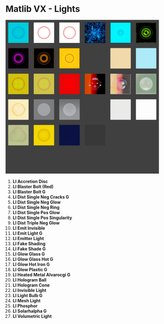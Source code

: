 # Matlib VX - Lights

![Matlib VX Lights](https://github.com/don1138/blender-materials/blob/main/Matlib-VX/JPG/Matlib-VX-Lights.jpg)

1. **LI  Accretion Disc**
1. **LI Blaster Bolt (Red)**
1. **LI Blaster Bolt G**
1. **LI Dist Single Neg Cracks G**
1. **LI Dist Single Neg Glow**
1. **LI Dist Single Neg Ring**
1. **LI Dist Single Pos Glow**
1. **LI Dist Single Pos Singularity**
1. **LI Dist Triple Neg Glow**
1. **LI Emit Invisible**
1. **LI Emit Light G**
1. **LI Emitter Light**
1. **LI Fake Shading**
1. **LI Fake Shade G**
1. **LI Glow Glass G**
1. **LI Glow Glass Hot G**
1. **LI Glow Hot Iron G**
1. **LI Glow Plastic G**
1. **LI Heated Metal Alvarocgi G**
1. **LI Hologram Ball**
1. **LI Hologram Cone**
1. **LI Invisible Light**
1. **LI Light Bulb G**
1. **LI Mesh Light**
1. **LI Phosphor**
1. **LI Solarhalpha G**
1. **LI Volumetric Light**
